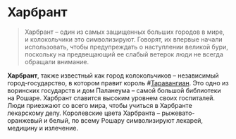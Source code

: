 # Харбрант

> Харбрант – один из самых защищенных больших городов в мире, и колокольчики это символизируют. Говорят, их впервые начали использовать, чтобы предупреждать о наступлении великой бури, поскольку на предвещающий ее слабый ветерок люди не всегда обращали внимание.

**Харбрант**, также известный как город колокольчиков – независимый город-государство, в котором правит король #[Таравангиан](characters/taravangian). Это одно из воринских государств и дом Паланеума – самой большой библиотеки на Рошаре. Харбрант славится высоким уровнем своих госпиталей. Люди приезжают со всего мира, чтобы учиться в Харбранте лекарскому делу. Королевские цвета Харбранта – рыжевато-оранжевый и белый, по всему Рошару символизируют лекарей, медицину и излечение.
